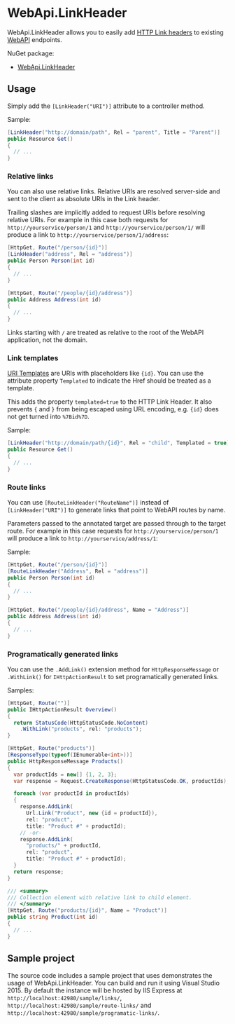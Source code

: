 # WebApi.LinkHeader

WebApi.LinkHeader allows you to easily add [HTTP Link headers](http://www.w3.org/wiki/LinkHeader) to existing [WebAPI](http://www.asp.net/web-api) endpoints.

NuGet package:
* [WebApi.LinkHeader](https://www.nuget.org/packages/WebApi.LinkHeader/)



## Usage

Simply add the `[LinkHeader("URI")]` attribute to a controller method.

Sample:
```cs
[LinkHeader("http://domain/path", Rel = "parent", Title = "Parent")]
public Resource Get()
{
  // ...
}
```


### Relative links

You can also use relative links. Relative URIs are resolved server-side and sent to the client as absolute URIs in the Link header.

Trailing slashes are implicitly added to request URIs before resolving relative URIs. For example in this case both requests for `http://yourservice/person/1` and `http://yourservice/person/1/` will produce a link to `http://yourservice/person/1/address`:
```cs
[HttpGet, Route("/person/{id}")]
[LinkHeader("address", Rel = "address")]
public Person Person(int id)
{
  // ...
}

[HttpGet, Route("/people/{id}/address")]
public Address Address(int id)
{
  // ...
}
```

Links starting with `/` are treated as relative to the root of the WebAPI application, not the domain.


### Link templates

[URI Templates](https://tools.ietf.org/html/rfc6570) are URIs with placeholders like `{id}`. You can use the attribute property `Templated` to indicate the Href should be treated as a template.

This adds the property `templated=true` to the HTTP Link Header. It also prevents `{` and `}` from being escaped using URL encoding, e.g. `{id}` does not get turned into `%7Bid%7D`.

Sample:
```cs
[LinkHeader("http://domain/path/{id}", Rel = "child", Templated = true)]
public Resource Get()
{
  // ...
}
```


### Route links

You can use `[RouteLinkHeader("RouteName")]` instead of `[LinkHeader("URI")]` to generate links that point to WebAPI routes by name.

Parameters passed to the annotated target are passed through to the target route. For example in this case requests for `http://yourservice/person/1` will produce a link to `http://yourservice/address/1`:

Sample:
```cs
[HttpGet, Route("/person/{id}")]
[RouteLinkHeader("Address", Rel = "address")]
public Person Person(int id)
{
  // ...
}

[HttpGet, Route("/people/{id}/address", Name = "Address")]
public Address Address(int id)
{
  // ...
}
```


### Programatically generated links

You can use the `.AddLink()` extension method for `HttpResponseMessage` or `.WithLink()` for `IHttpActionResult` to set programatically generated links.

Samples:
```cs
[HttpGet, Route("")]
public IHttpActionResult Overview()
{
  return StatusCode(HttpStatusCode.NoContent)
    .WithLink("products", rel: "products");
}

[HttpGet, Route("products")]
[ResponseType(typeof(IEnumerable<int>))]
public HttpResponseMessage Products()
{
  var productIds = new[] {1, 2, 3};
  var response = Request.CreateResponse(HttpStatusCode.OK, productIds);

  foreach (var productId in productIds)
  {
    response.AddLink(
      Url.Link("Product", new {id = productId}),
      rel: "product",
      title: "Product #" + productId);
    // -or-
    response.AddLink(
      "products/" + productId,
      rel: "product",
      title: "Product #" + productId);
  }
  return response;
}

/// <summary>
/// Collection element with relative link to child element.
/// </summary>
[HttpGet, Route("products/{id}", Name = "Product")]
public string Product(int id)
{
  // ...
}
```


## Sample project

The source code includes a sample project that uses demonstrates the usage of WebApi.LinkHeader. You can build and run it using Visual Studio 2015. By default the instance will be hosted by IIS Express at `http://localhost:42980/sample/links/`, `http://localhost:42980/sample/route-links/` and `http://localhost:42980/sample/programatic-links/`.
